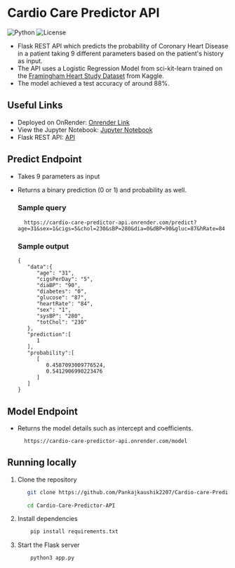 # Cardio Care Predictor API

![Python](https://badgen.net/badge/Python/3.7/orange)
![License](https://badgen.net/badge/license/MIT/blue)

- Flask REST API which predicts the probability of Coronary Heart Disease in a patient taking 9 different parameters based on the patient's history as input.
- The API uses a Logistic Regression Model from sci-kit-learn trained on the [Framingham Heart Study Dataset](https://www.kaggle.com/amanajmera1/framingham-heart-study-dataset) from Kaggle.
- The model achieved a test accuracy of around 88%.

## Useful Links

- Deployed on OnRender: [Onrender Link](https://cardio-care-predictor-api.onrender.com/)
- View the Jupyter Notebook: [Jupyter Notebook](https://github.com/Pankajkaushik2207/Cardio-care-Predictor-Api/blob/main/model/HeartDisease.ipynb)
- Flask REST API: [API](https://github.com/Pankajkaushik2207/Cardio-care-Predictor-Api/blob/main/app.py)

## Predict Endpoint

- Takes 9 parameters as input
- Returns a binary prediction (0 or 1) and probability as well.

	### Sample query
    	https://cardio-care-predictor-api.onrender.com/predict?age=31&sex=1&cigs=5&chol=230&sBP=280&dia=0&dBP=90&gluc=87&hRate=84

	### Sample output

      {
         "data":{
            "age": "31",
            "cigsPerDay": "5",
            "diaBP": "90",
            "diabetes": "0",
            "glucose": "87",
            "heartRate": "84",
            "sex": "1",
            "sysBP": "280",
            "totChol": "230"
         },
         "prediction":[
            1
         ],
         "probability":[
            [
               0.4587093009776524,
               0.5412906990223476
            ]
         ]
      }


## Model Endpoint
- Returns the model details such as intercept and coefficients.

		https://cardio-care-predictor-api.onrender.com/model

## Running locally

1. Clone the repository

   ```bash
      git clone https://github.com/Pankajkaushik2207/Cardio-care-Predictor-Api.git
	
      cd Cardio-Care-Predictor-API
   ```
2. Install dependencies
   ```bash
	   pip install requirements.txt
   ```
	
3. Start the Flask server
   ```bash
	   python3 app.py
   ```

